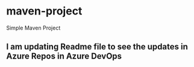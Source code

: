 # maven-project

Simple Maven Project

## I am updating Readme file to see the updates in Azure Repos in Azure DevOps
